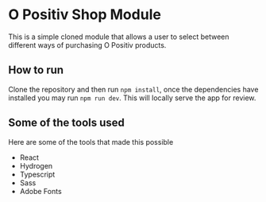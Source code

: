 # O Positiv Shop Module

This is a simple cloned module that allows a user to select between different ways of purchasing O Positiv products.

## How to run

Clone the repository and then run `npm install`, once the dependencies have installed you may run `npm run dev`. This will locally serve the app for review.

## Some of the tools used

Here are some of the tools that made this possible

- React
- Hydrogen
- Typescript
- Sass
- Adobe Fonts
